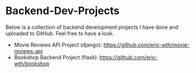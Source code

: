 # Backend-Dev-Projects
Below is a collection of backend development projects I have done and uploaded to GitHub. Feel free to have a look.
- Movie Reviews API Project (django): https://github.com/eric-wth/movie-reviews-api
- Bookshop Backend Project (flask): https://github.com/eric-wth/bookshop
